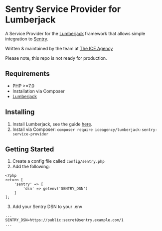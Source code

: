 # Sentry Service Provider for Lumberjack

A Service Provider for the [Lumberjack](https://github.com/Rareloop/lumberjack) framework that allows simple integration to [Sentry](https://sentry.io/).

Written & maintained by the team at [The ICE Agency](https://www.theiceagency.co.uk)

Please note, this repo is not ready for production.

## Requirements

* PHP >=7.0
* Installation via Composer
* [Lumberjack](https://github.com/Rareloop/lumberjack)

## Installing

1. Install Lumberjack, see the guide [here](https://github.com/Rareloop/lumberjack).
2. Install via Composer:
```composer require iceagency/lumberjack-sentry-service-provider```


## Getting Started

1. Create a config file called `config/sentry.php`
2. Add the following:
```
<?php
return [
    'sentry' => [
        'dsn' => getenv('SENTRY_DSN')
    ]
];
```
3. Add your Sentry DSN to your .env
```
...
SENTRY_DSN=https://public:secret@sentry.example.com/1
...
```